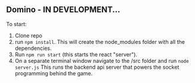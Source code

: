 ## Domino - IN DEVELOPMENT...
To start:
1. Clone repo
2. run `npm install`. This will create the node_modules folder with all the dependencies.
3. Run `npm run start` (this starts the react "server").
4. On a separate terminal window navigate to the /src folder and run `node server.js` This runs the backend api server that powers the socket programming behind the game.
